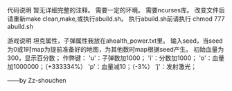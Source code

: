 代码说明
暂无详细完整的注释。
需要一定的环境。
需要ncurses库。
改变文件后请重新make clean,make,或执行abuild.sh。
执行abuild.sh前请执行 chmod 777 abuild.sh

游戏说明
坦克属性，子弹属性我放在ahealth_power.txt里。
输入seed，当seed为0或1时map为提前准备好的地图，为其他数时map根据seed产生。
初始血量为300，显示百分数；
作弊键：
'u'：子弹数加1000；
'i'：分数加1000；
'o'：血量加1000000；（+333334%）
'p'：血量减10；（-3%）
'j'：发射激光；

——by Zz-shouchen
